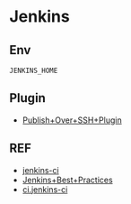# Jenkins

## Env

`JENKINS_HOME`

## Plugin

- [Publish+Over+SSH+Plugin](https://wiki.jenkins.io/display/JENKINS/Publish+Over+SSH+Plugin)

## REF

- [jenkins-ci](http://jenkins-ci.org/Jenkins.md)
- [Jenkins+Best+Practices](https://wiki.jenkins.io/display/JENKINS/Jenkins+Best+Practices)
- [ci.jenkins-ci](https://ci.jenkins-ci.org/Jenkins.md)